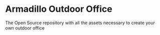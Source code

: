 # Armadillo Outdoor Office
The Open Source repository with all the assets necessary to create your own outdoor office
